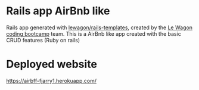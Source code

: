 # Rails app AirBnb like

Rails app generated with [lewagon/rails-templates](https://github.com/lewagon/rails-templates), created by the [Le Wagon coding bootcamp](https://www.lewagon.com) team.
This is a AirBnb like app created with the basic CRUD features (Ruby on rails)

# Deployed website
https://airbff-fjarry1.herokuapp.com/
